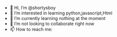 - 👋 Hi, I’m @shortysboy
- 👀 I’m interested in learning python,javascript,Html
- 🌱 I’m currently learning nothing at the moment
- 💞️ I’m not looking to collaborate right now
- 📫 How to reach me:

<!---
shortysboy/shortysboy is a ✨ special ✨ repository because its `README.md` (this file) appears on your GitHub profile.
You can click the Preview link to take a look at your changes.
--->
